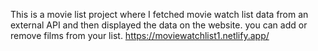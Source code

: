 This is a movie list project where I fetched movie watch list data from an external API and then displayed the data on the website. you can add or remove films from your list.    https://moviewatchlist1.netlify.app/     
 
